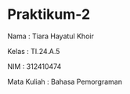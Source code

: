 # Praktikum-2

Nama : Tiara Hayatul Khoir

Kelas : TI.24.A.5

NIM : 312410474

Mata Kuliah : Bahasa Pemorgraman
